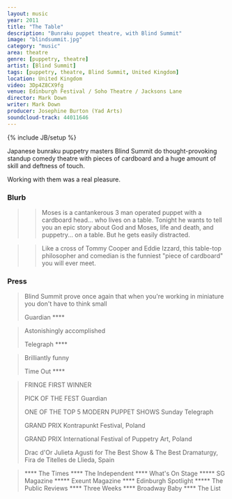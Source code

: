 ```yaml
---
layout: music
year: 2011
title: "The Table"
description: "Bunraku puppet theatre, with Blind Summit"
image: "blindsummit.jpg"
category: "music"
area: theatre
genre: [puppetry, theatre]
artist: [Blind Summit]
tags: [puppetry, theatre, Blind Summit, United Kingdom]
location: United Kingdom
video: 3Dp4Z8CX9fg
venue: Edinburgh Festival / Soho Theatre / Jacksons Lane
director: Mark Down
writer: Mark Down
producer: Josephine Burton (Yad Arts)
soundcloud-track: 44011646
---
```

{% include JB/setup %}

Japanese bunraku puppetry masters Blind Summit do thought-provoking standup comedy theatre with pieces of cardboard and a huge amount of skill and deftness of touch.

Working with them was a real pleasure.

<h3>Blurb</h3>

>> Moses is a cantankerous 3 man operated puppet with a cardboard head... who lives on a table. Tonight he wants to tell you an epic story about God and Moses, life and death, and puppetry... on a table. But he gets easily distracted. 

>> Like a cross of Tommy Cooper and Eddie Izzard, this table-top philosopher and comedian is the funniest "piece of cardboard" you will ever meet.

<h3>Press</h3>
<blockquote>
<p>Blind Summit prove once again that when you're working in miniature you don't have to think small</p>
<footer>Guardian ****</footer>
</blockquote>

<blockquote>
<p>Astonishingly accomplished</p>
<footer>Telegraph ****</footer>
</blockquote>
<blockquote>
<p>Brilliantly funny</p>
<footer>Time Out ****</footer>
</blockquote>

<blockquote>
<p>FRINGE FIRST WINNER</p>  
<p>PICK OF THE FEST Guardian  </p>
<p>ONE OF THE TOP 5 MODERN PUPPET SHOWS Sunday Telegraph  </p>
<p>GRAND PRIX Kontrapunkt Festival, Poland   </p>
<p>GRAND PRIX International Festival of Puppetry Art, Poland  </p>
<p>Drac d'Or Julieta Agusti for The Best Show & The Best Dramaturgy, Fira de Titelles de Llieda, Spain</p>
<footer></footer>
</blockquote>
<blockquote>
<p>**** The Times **** The Independent **** What's On Stage ***** SG Magazine ***** Exeunt Magazine **** Edinburgh Spotlight ***** The Public Reviews **** Three Weeks **** Broadway Baby **** The List</p>
<footer></footer>
</blockquote>


